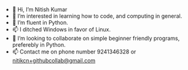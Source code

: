 - 👋 Hi, I’m Nitish Kumar
- 👀 I’m interested in learning how to code, and computing in general.
- 🌱 I’m fluent in Python.
- 📫 I ditched Windows in favor of Linux.
- 💞️ I’m looking to collaborate on simple beginner friendly programs, preferebly in Python.
- 📫 Contact me on phone number 9241346328 or nitikcn+githubcollab@gmail.com
<!---
nitikcn/nitikcn is a ✨ special ✨ repository because its `README.md` (this file) appears on your GitHub profile.
You can click the Preview link to take a look at your changes.
--->
